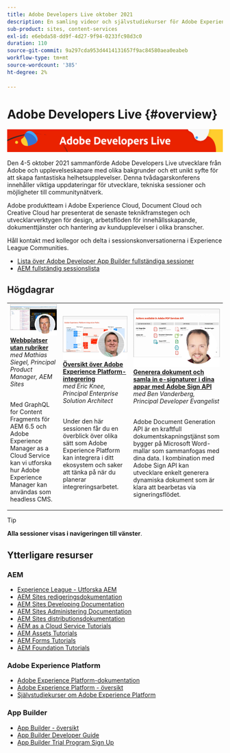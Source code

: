 ```yaml
---
title: Adobe Developers Live oktober 2021
description: En samling videor och självstudiekurser för Adobe Experience Manager Sites som levereras som en del av Adobe Developers Live event.
sub-product: sites, content-services
exl-id: e6ebda58-dd9f-4d27-9f94-0233fc98d3c0
duration: 110
source-git-commit: 9a297cda953d4414131657f9ac84580aea0eabeb
workflow-type: tm+mt
source-wordcount: '385'
ht-degree: 2%

---
```


# Adobe Developers Live {#overview}

<img alt="Adobe Developers Live" src="/help/adobe-developers-live/assets/adl.png" />

Den 4-5 oktober 2021 sammanförde Adobe Developers Live utvecklare från Adobe och upplevelseskapare med olika bakgrunder och ett unikt syfte för att skapa fantastiska helhetsupplevelser. Denna tvådagarskonferens innehåller viktiga uppdateringar för utvecklare, tekniska sessioner och möjligheter till communitynätverk.

Adobe produktteam i Adobe Experience Cloud, Document Cloud och Creative Cloud har presenterat de senaste teknikframstegen och utvecklarverktygen för design, arbetsflöden för innehållsskapande, dokumenttjänster och hantering av kundupplevelser i olika branscher.

Håll kontakt med kollegor och delta i sessionskonversationerna i Experience League Communities.
* [Lista över Adobe Developer App Builder fullständiga sessioner](https://experienceleaguecommunities.adobe.com/t5/project-firefly-discussions/adobe-developers-live-october-2021-project-firefly-s-complete/td-p/425779)
* [AEM fullständig sessionslista](https://experienceleaguecommunities.adobe.com/t5/adobe-experience-manager/adobe-developers-live-october-2021-complete-session-list/m-p/423041#M120517)

## Högdagrar

<table>
  <tr>
   <td>
      <a href="headless.md">
      <img alt="Headless Sites" src="/help/adobe-developers-live/assets/mathias.png"/>
      </a>
      <div>
         <a href="headless.md"><strong>Webbplatser utan rubriker</strong></a>         
         <br/><em>med Mathias Siegel, Principal Product Manager, AEM Sites</em>
      </div>
      <p>
        <br/>
         Med GraphQL for Content Fragments för AEM 6.5 och Adobe Experience Manager as a Cloud Service kan vi utforska hur Adobe Experience Manager kan användas som headless CMS.
      </p>
     </td>   
     <td>
      <a href="aep-integration.md">
      <img alt="Översikt över Adobe Experience Platform-integrering" src="/help/adobe-developers-live/assets/eric.png"/>
      </a>
      <div>
         <a href="aep-integration.md"><strong>Översikt över Adobe Experience Platform-integrering</strong></a>
         <br/><em> med Eric Knee, Principal Enterprise Solution Architect </em>
      </div>
      <p>
        <br/>
         Under den här sessionen får du en överblick över olika sätt som Adobe Experience Platform kan integrera i ditt ekosystem och saker att tänka på när du planerar integreringsarbetet.
      </p>
   </td>
   </td>
     <td>
      <a href="pdf-services-api.md">
      <img alt="Generera dokument och samla in e-signaturer i appar med Adobe Sign API" src="/help/adobe-developers-live/assets/ben.png"/>
      </a>
      <div>
         <a href="pdf-services-api.md"><strong>Generera dokument och samla in e-signaturer i dina appar med Adobe Sign API</strong></a>
         <br/><em> med Ben Vanderberg, Principal Developer Evangelist </em>
      </div>
      <p>
        <br/>
         Adobe Document Generation API är en kraftfull dokumentskapningstjänst som bygger på Microsoft Word-mallar som sammanfogas med dina data. I kombination med Adobe Sign API kan utvecklare enkelt generera dynamiska dokument som är klara att bearbetas via signeringsflödet.
      </p>
   </td> 
  </tr>
</table>

>[!TIP]
>
>**Alla sessioner visas i navigeringen till vänster**.

## Ytterligare resurser

### AEM

* [Experience League - Utforska AEM](https://experienceleague.adobe.com/sv#recommended/solutions/experience-manager)
* [AEM Sites redigeringsdokumentation](https://experienceleague.adobe.com/docs/experience-manager-65/authoring/home.html?lang=sv-SE)
* [AEM Sites Developing Documentation](https://experienceleague.adobe.com/docs/experience-manager-65/developing/home.html?lang=sv-SE)
* [AEM Sites Administering Documentation](https://experienceleague.adobe.com/docs/experience-manager-65/administering/home.html?lang=sv-SE)
* [AEM Sites distributionsdokumentation](https://experienceleague.adobe.com/docs/experience-manager-65/deploying/home.html?lang=sv-SE)
* [AEM as a Cloud Service Tutorials](https://experienceleague.adobe.com/docs/experience-manager-learn/cloud-service/overview.html?lang=sv-SE)
* [AEM Assets Tutorials](https://experienceleague.adobe.com/docs/experience-manager-learn/assets/overview.html?lang=sv-SE)
* [AEM Forms Tutorials](https://experienceleague.adobe.com/docs/experience-manager-learn/forms/overview.html?lang=sv-SE)
* [AEM Foundation Tutorials](https://experienceleague.adobe.com/docs/experience-manager-learn/foundation/overview.html?lang=sv-SE)

### Adobe Experience Platform

* [Adobe Experience Platform-dokumentation](https://experienceleague.adobe.com/docs/experience-platform.html?lang=sv-SE)
* [Adobe Experience Platform - översikt](https://experienceleague.adobe.com/docs/experience-platform/landing/home.html?lang=sv-SE)
* [Självstudiekurser om Adobe Experience Platform](https://experienceleague.adobe.com/docs/platform-learn/tutorials/overview.html?lang=sv)

### App Builder

* [App Builder - översikt](https://adobe.ly/aem-appbuilder)
* [App Builder Developer Guide](https://adobe.ly/appbuilder)
* [App Builder Trial Program Sign Up](https://adobe.ly/appbuilder-trial)

